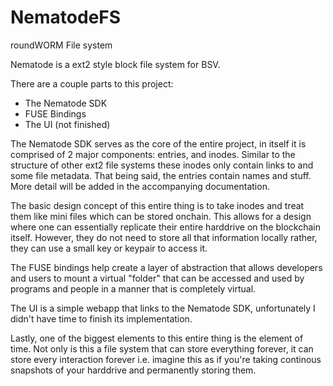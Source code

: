
# NematodeFS

roundWORM File system

  
  

Nematode is a ext2 style block file system for BSV.

There are a couple parts to this project:
- The Nematode SDK
- FUSE Bindings
- The UI (not finished)

The Nematode SDK serves as the core of the entire project, in itself it is comprised of 2 major components: entries, and inodes. Similar to the structure of other ext2 file systems these inodes only contain links to and some file metadata. That being said, the entries contain names and stuff. More detail will be added in the accompanying documentation. 

The basic design concept of this entire thing is to take inodes and treat them like mini files which can be stored onchain. This allows for a design where one can essentially replicate their entire harddrive on the blockchain itself. However, they do not need to store all that information locally rather, they can use a small key or keypair to access it.

The FUSE bindings help create a layer of abstraction that allows developers and users to mount a virtual "folder" that can be accessed and used by programs and people in a manner that is completely virtual.

The UI is a simple webapp that links to the Nematode SDK, unfortunately I didn't have time to finish its implementation.

Lastly, one of the biggest elements to this entire thing is the element of time. Not only is this a file system that can store everything forever, it can store every interaction forever i.e. imagine this as if you're taking continous snapshots of your harddrive and permanently storing them.
